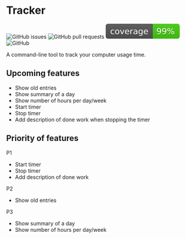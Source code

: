 # Tracker

![GitHub issues](https://img.shields.io/github/issues/guemax/tracker)
![GitHub pull requests](https://img.shields.io/github/issues-pr/guemax/tracker)
![Code coverage](./docs/coverage-badge/coverage.svg)
![GitHub](https://img.shields.io/github/license/guemax/tracker)

<!-- ![GitHub release (latest by date)](https://img.shields.io/github/v/release/guemax/tracker) -->

A command-line tool to track your computer usage time.

## Upcoming features

- Show old entries
- Show summary of a day
- Show number of hours per day/week
- Start timer
- Stop timer
- Add description of done work when stopping the timer

## Priority of features

P1

- Start timer
- Stop timer
- Add description of done work

P2

- Show old entries

P3

- Show summary of a day
- Show number of hours per day/week

